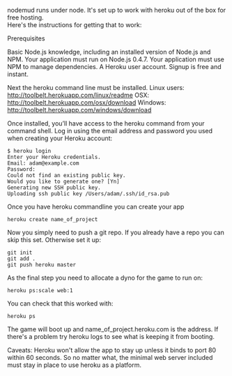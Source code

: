 nodemud runs under node.  It's set up to work with heroku out of the box for free hosting.  
Here's the instructions for getting that to work:

Prerequisites

Basic Node.js knowledge, including an installed version of Node.js and NPM.
Your application must run on Node.js 0.4.7.
Your application must use NPM to manage dependencies.
A Heroku user account. Signup is free and instant.

Next the heroku command line must be installed.
Linux users: http://toolbelt.herokuapp.com/linux/readme
OSX: http://toolbelt.herokuapp.com/osx/download
Windows: http://toolbelt.herokuapp.com/windows/download

Once installed, you’ll have access to the heroku command from your command shell. Log in using the email address and password you used when creating your Heroku account:

```
$ heroku login
Enter your Heroku credentials.
Email: adam@example.com
Password: 
Could not find an existing public key.
Would you like to generate one? [Yn] 
Generating new SSH public key.
Uploading ssh public key /Users/adam/.ssh/id_rsa.pub
```

Once you have heroku commandline you can create your app

```
heroku create name_of_project
```

Now you simply need to push a git repo.  If you already have a repo you can skip this set. Otherwise set it up:

```
git init
git add .
git push heroku master
```

As the final step you need to allocate a dyno for the game to run on:

```
heroku ps:scale web:1
```

You can check that this worked with:

```
heroku ps
```


The game will boot up and name_of_project.heroku.com is the address.
If there's a problem try heroku logs to see what is keeping it from booting. 


Caveats:
Heroku won't allow the app to stay up unless it binds to port 80 within 60 seconds.  So no matter what, the minimal web server included must stay in place to use heroku as a platform.



